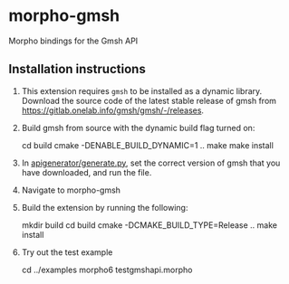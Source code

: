 # morpho-gmsh
Morpho bindings for the Gmsh API


## Installation instructions

1. This extension requires `gmsh` to be installed as a dynamic library. Download the source code of the latest stable release of gmsh from https://gitlab.onelab.info/gmsh/gmsh/-/releases.

2. Build gmsh from source with the dynamic build flag turned on:
    
    cd build
    cmake -DENABLE_BUILD_DYNAMIC=1 ..
    make
    make install

3. In [apigenerator/generate.py](./apigenerator/generate.py), set the correct version of gmsh that you have downloaded, and run the file.

4. Navigate to morpho-gmsh

5. Build the extension by running the following:

    mkdir build
    cd build
    cmake -DCMAKE_BUILD_TYPE=Release ..
    make install

6. Try out the test example

    cd ../examples
    morpho6 testgmshapi.morpho

